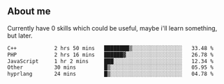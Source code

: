 ## About me
Currently have 0 skills which could be useful, maybe i'll learn something, but later.

<!--START_SECTION:waka-->

```txt
C++            2 hrs 50 mins   ████████▒░░░░░░░░░░░░░░░░   33.48 %
PHP            2 hrs 16 mins   ██████▓░░░░░░░░░░░░░░░░░░   26.78 %
JavaScript     1 hr 2 mins     ███░░░░░░░░░░░░░░░░░░░░░░   12.34 %
Other          30 mins         █▒░░░░░░░░░░░░░░░░░░░░░░░   05.95 %
hyprlang       24 mins         █▒░░░░░░░░░░░░░░░░░░░░░░░   04.78 %
```

<!--END_SECTION:waka-->

